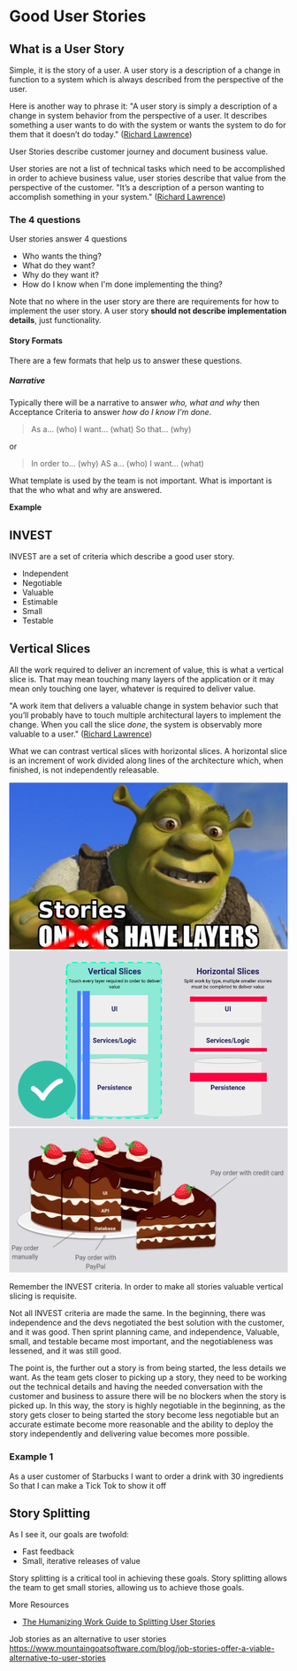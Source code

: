 # Good User Stories

## What is a User Story

Simple, it is the story of a user. A user story is a description of a change in function to a system which is always described from the perspective of the user. 

Here is another way to phrase it: "A user story is simply a description of a change in system behavior from the perspective of a user. It describes something a user wants to do with the system or wants the system to do for them that it doesn’t do today." ([Richard Lawrence](https://www.humanizingwork.com/the-humanizing-work-guide-to-splitting-user-stories/))

User Stories describe customer journey and document business value. 

User stories are not a list of technical tasks which need to be accomplished in order to achieve business value, user stories describe that value from the perspective of the customer. "It’s a description of a person wanting to accomplish something in your system." ([Richard Lawrence](https://www.humanizingwork.com/the-humanizing-work-guide-to-splitting-user-stories/))

### The 4 questions

User stories answer 4 questions
* Who wants the thing?
* What do they want?
* Why do they want it?
* How do I know when I'm done implementing the thing?

Note that no where in the user story are there are requirements for how to implement the user story. A user story **should not describe implementation details**, just functionality.

#### Story Formats

There are a few formats that help us to answer these questions. 


##### Narrative
Typically there will be a narrative to answer *who, what and why* then Acceptance Criteria to answer *how do I know I'm done*.

> As a... (who)
> I want... (what)
> So that... (why)

or 

> In order to... (why)
> AS a... (who)
> I want... (what)

What template is used by the team is not important. What is important is that the who what and why are answered.

**Example**

## INVEST

INVEST are a set of criteria which describe a good user story. 

* Independent
* Negotiable
* Valuable
* Estimable
* Small
* Testable

## Vertical Slices

All the work required to deliver an increment of  value, this is what a vertical slice is. That may mean touching many layers of the application or it may mean only touching one layer, whatever is required to deliver value.

"A work item that delivers a valuable change in system behavior such that you’ll probably have to touch multiple architectural layers to implement the change. When you call the slice *done*, the system is observably more valuable to a user." ([Richard Lawrence](https://www.humanizingwork.com/the-humanizing-work-guide-to-splitting-user-stories/))

What we can contrast vertical slices with horizontal slices. A horizontal slice is an increment of work divided along lines of the architecture which, when finished, is not independently releasable. 

![Layers Shrek](assets/good-user-stories/Vertical-Slice-Shrek.png)
![Vertical Slice 1](./assets/good-user-stories/Vertical-Slice-1.png)
![Vertical Slice 2](assets/good-user-stories/Vertical-Slice-2.png)

Remember the INVEST criteria. In order to make all stories valuable vertical slicing is requisite. 

Not all INVEST criteria are made the same. In the beginning, there was independence and the devs negotiated the best solution with the customer, and it was good. Then sprint planning came, and independence, Valuable, small, and testable became most important, and the negotiableness was lessened, and it was still good.

The point is, the further out a story is from being started, the less details we want. As the team gets closer to picking up a story, they need to be working out the technical details and having the needed conversation with the customer and business to assure there will be no blockers when the story is picked up. In this way, the story is highly negotiable in the beginning, as the story gets closer to being started the story become less negotiable but an accurate estimate become more reasonable and the ability to deploy the story independently and delivering value becomes more possible.

### Example 1

As a user customer of Starbucks
I want to order a drink with 30 ingredients
So that I can make a Tick Tok to show it off

## Story Splitting

As I see it, our goals are twofold:
* Fast feedback
* Small, iterative releases of value

Story splitting is a critical tool in achieving these goals. Story splitting allows the team to get small stories, allowing us to achieve those goals. 




More Resources
* [The Humanizing Work Guide to Splitting User Stories](https://www.humanizingwork.com/the-humanizing-work-guide-to-splitting-user-stories/)

Job stories as an alternative to user stories
https://www.mountaingoatsoftware.com/blog/job-stories-offer-a-viable-alternative-to-user-stories